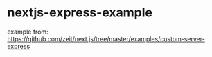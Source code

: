 # nextjs-express-example
example from: https://github.com/zeit/next.js/tree/master/examples/custom-server-express
